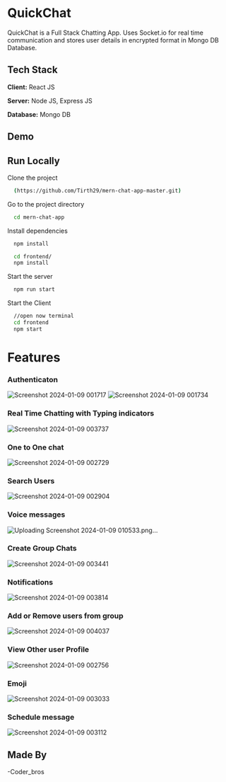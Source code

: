 # QuickChat

QuickChat is a Full Stack Chatting App.
Uses Socket.io for real time communication and stores user details in encrypted format in Mongo DB Database.
## Tech Stack

**Client:** React JS

**Server:** Node JS, Express JS

**Database:** Mongo DB
  
## Demo


## Run Locally

Clone the project

```bash
  (https://github.com/Tirth29/mern-chat-app-master.git)
```

Go to the project directory

```bash
  cd mern-chat-app
```

Install dependencies

```bash
  npm install
```

```bash
  cd frontend/
  npm install
```

Start the server

```bash
  npm run start
```
Start the Client

```bash
  //open now terminal
  cd frontend
  npm start
```

  
# Features

### Authenticaton
![Screenshot 2024-01-09 001717](https://github.com/Tirth29/mern-chat-app-master/assets/97218429/b26598bd-f452-40b9-856d-6d3e2b3257f8)
![Screenshot 2024-01-09 001734](https://github.com/Tirth29/mern-chat-app-master/assets/97218429/47e9051e-fea3-41cf-b4ca-3448a3a7d965)

### Real Time Chatting with Typing indicators
![Screenshot 2024-01-09 003737](https://github.com/Tirth29/mern-chat-app-master/assets/97218429/9819748f-b217-4abf-a45b-f1cf3c288d9a)

### One to One chat
![Screenshot 2024-01-09 002729](https://github.com/Tirth29/mern-chat-app-master/assets/97218429/3cfa02e8-39e8-4059-bf3f-e1d4eae9cd45)

### Search Users
![Screenshot 2024-01-09 002904](https://github.com/Tirth29/mern-chat-app-master/assets/97218429/3412e182-0065-4862-8abf-5b0bb3d868db)

### Voice messages
![Uploading Screenshot 2024-01-09 010533.png…]()

### Create Group Chats
![Screenshot 2024-01-09 003441](https://github.com/Tirth29/mern-chat-app-master/assets/97218429/6273cf7a-81bd-476e-8b97-6f6b51b4d501)

### Notifications 
![Screenshot 2024-01-09 003814](https://github.com/Tirth29/mern-chat-app-master/assets/97218429/e8f6de7b-2020-4437-8e4e-b41905e90b4e)

### Add or Remove users from group
![Screenshot 2024-01-09 004037](https://github.com/Tirth29/mern-chat-app-master/assets/97218429/7748beda-a7a0-49c4-84ce-657d00dacd38)

### View Other user Profile
![Screenshot 2024-01-09 002756](https://github.com/Tirth29/mern-chat-app-master/assets/97218429/b574acc4-cabb-4669-9817-6b50aaf2f23e)

### Emoji
![Screenshot 2024-01-09 003033](https://github.com/Tirth29/mern-chat-app-master/assets/97218429/2122f158-dad2-4f09-8d43-5aeebdfe2d04)

### Schedule message
![Screenshot 2024-01-09 003112](https://github.com/Tirth29/mern-chat-app-master/assets/97218429/14f415af-9853-40fc-8736-03677d240581)



## Made By

-Coder_bros

  
